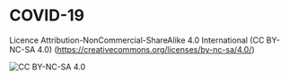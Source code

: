 # COVID-19

Licence Attribution-NonCommercial-ShareAlike 4.0 International (CC BY-NC-SA 4.0)  (https://creativecommons.org/licenses/by-nc-sa/4.0/)

![CC BY-NC-SA 4.0](https://licensebuttons.net/l/by-nc-sa/4.0/88x31.png)


